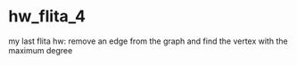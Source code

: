 # hw_flita_4
my last flita hw: remove an edge from the graph and find the vertex with the maximum degree
